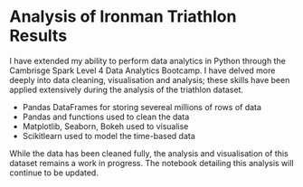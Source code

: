 # Analysis of Ironman Triathlon Results
I have extended my ability to perform data analytics in Python through the Cambrisge Spark Level 4 Data Analytics Bootcamp. I have delved more deeply into data cleaning, visualisation and analysis; these skills have been applied extensively during the analysis of the triathlon dataset.
 - Pandas DataFrames for storing severeal millions of rows of data
 - Pandas and functions used to clean the data
 - Matplotlib, Seaborn, Bokeh used to visualise
 - Scikitlearn used to model the time-based data

While the data has been cleaned fully, the analysis and visualisation of this dataset remains a work in progress. The notebook detailing this analysis will continue to be updated.
